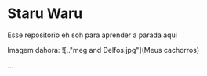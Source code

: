 # Staru Waru

Esse repositorio eh soh para aprender a parada aqui

Imagem dahora:
![..\"meg and Delfos.jpg"](Meus cachorros)

...
